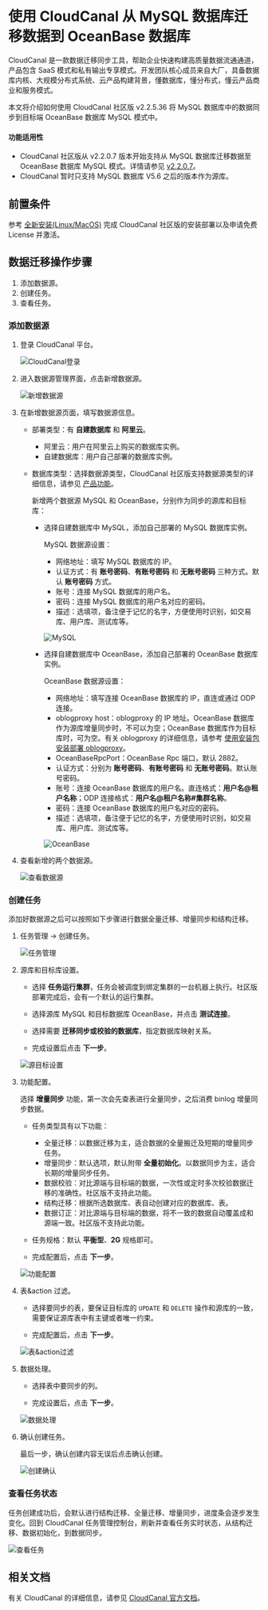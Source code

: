 # 使用 CloudCanal 从 MySQL 数据库迁移数据到 OceanBase 数据库

CloudCanal 是一款数据迁移同步工具，帮助企业快速构建高质量数据流通通道，产品包含 SaaS 模式和私有输出专享模式。开发团队核心成员来自大厂，具备数据库内核、大规模分布式系统、云产品构建背景，懂数据库，懂分布式，懂云产品商业和服务模式。

本文将介绍如何使用 CloudCanal 社区版 v2.2.5.36 将 MySQL 数据库中的数据同步到目标端 OceanBase 数据库 MySQL 模式中。

  <main id="notice" >
    <h4>功能适用性</h4>
    <ul>
    <li>CloudCanal 社区版从 v2.2.0.7 版本开始支持从 MySQL 数据库迁移数据至 OceanBase 数据库 MySQL 模式。详情请参见 <a href="https://www.clougence.com/cc-doc/releaseNote/rn-cloudcanal-2-2-0-7">v2.2.0.7</a>。</li>
    <li>CloudCanal 暂时只支持 MySQL 数据库 V5.6 之后的版本作为源库。</li>
    </ul>
  </main>

## 前置条件

参考 [全新安装(Linux/MacOS)](https://www.clougence.com/cc-doc/productOP/docker/install_linux_macos) 完成 CloudCanal 社区版的安装部署以及申请免费 License 并激活。

## 数据迁移操作步骤

1. 添加数据源。
2. 创建任务。
3. 查看任务。

### 添加数据源

1. 登录 CloudCanal 平台。

    ![CloudCanal登录](https://obbusiness-private.oss-cn-shanghai.aliyuncs.com/doc/img/observer-enterprise/V4.0.0/data-migration/CloudCanal/%E7%99%BB%E5%BD%95CloudCanal.png)

2. 进入数据源管理界面，点击新增数据源。

   ![新增数据源](https://obbusiness-private.oss-cn-shanghai.aliyuncs.com/doc/img/observer-enterprise/V4.0.0/data-migration/CloudCanal/cloudcanal2.2.5.36/1%E6%96%B0%E5%A2%9E%E6%95%B0%E6%8D%AE%E6%BA%90.png)

3. 在新增数据源页面，填写数据源信息。

   * 部署类型：有 **自建数据库** 和 **阿里云**。

     * 阿里云：用户在阿里云上购买的数据库实例。
     * 自建数据库：用户自己部署的数据库实例。

   * 数据库类型：选择数据源类型，CloudCanal 社区版支持数据源类型的详细信息，请参见 [产品功能](https://www.clougence.com/cc-doc/intro/product_func)。

      新增两个数据源 MySQL 和 OceanBase，分别作为同步的源库和目标库：

      * 选择自建数据库中 MySQL，添加自己部署的 MySQL 数据库实例。

         MySQL 数据源设置：

         * 网络地址：填写 MySQL 数据库的 IP。
         * 认证方式：有 **账号密码**、**有账号密码** 和 **无账号密码** 三种方式。默认 **账号密码** 方式。
         * 账号：连接 MySQL 数据库的用户名。
         * 密码：连接 MySQL 数据库的用户名对应的密码。
         * 描述：选填项，备注便于记忆的名字，方便使用时识别，如交易库、用户库、测试库等。

        ![MySQL](https://obbusiness-private.oss-cn-shanghai.aliyuncs.com/doc/img/observer-enterprise/V4.0.0/data-migration/CloudCanal/cloudcanal2.2.5.36/2MySQL%E6%BA%90%E5%BA%93.png)

      * 选择自建数据库中 OceanBase，添加自己部署的 OceanBase 数据库实例。

         OceanBase 数据源设置：

         * 网络地址：填写连接 OceanBase 数据库的 IP，直连或通过 ODP 连接。
         * oblogproxy host：oblogproxy 的 IP 地址。OceanBase 数据库作为源库增量同步时，不可以为空；OceanBase 数据库作为目标库时，可为空。有关 oblogproxy 的详细信息，请参考 [使用安装包安装部署 oblogproxy](../../700.reference/700.ccomponents-and-tools/300.data-integrate/400.cdc/300.oblogproxy/100.install-and-deploy-oblogproxy/100.install-and-deploy-oblogproxy-by-using-the-installation-package.md)。
         * OceanBaseRpcPort：OceanBase Rpc 端口，默认 2882。
         * 认证方式：分别为 **账号密码**、**有账号密码** 和 **无账号密码**。默认账号密码。
         * 账号：连接 OceanBase 数据库的用户名。直连格式：**用户名@租户名称**；ODP 连接格式：**用户名@租户名称#集群名称**。
         * 密码：连接 OceanBase 数据库的用户名对应的密码。
         * 描述：选填项，备注便于记忆的名字，方便使用时识别，如交易库、用户库、测试库等。

        ![OceanBase](https://obbusiness-private.oss-cn-shanghai.aliyuncs.com/doc/img/observer-enterprise/V4.0.0/data-migration/CloudCanal/cloudcanal2.2.5.36/3OB%E7%9B%AE%E6%A0%87%E5%BA%93.png)

4. 查看新增的两个数据源。

   ![查看数据源](https://obbusiness-private.oss-cn-shanghai.aliyuncs.com/doc/img/observer-enterprise/V4.0.0/data-migration/CloudCanal/cloudcanal2.2.5.36/4%E6%95%B0%E6%8D%AE%E6%BA%90%E5%B1%95%E7%A4%BA.png)

### 创建任务

添加好数据源之后可以按照如下步骤进行数据全量迁移、增量同步和结构迁移。

1. 任务管理 -> 创建任务。

   ![任务管理](https://obbusiness-private.oss-cn-shanghai.aliyuncs.com/doc/img/observer-enterprise/V4.0.0/data-migration/CloudCanal/cloudcanal2.2.5.36/5%E4%BB%BB%E5%8A%A1%E7%AE%A1%E7%90%86.png)

2. 源库和目标库设置。

   * 选择 **任务运行集群**，任务会被调度到绑定集群的一台机器上执行。社区版部署完成后，会有一个默认的运行集群。

   * 选择源库 MySQL 和目标数据库 OceanBase，并点击 **测试连接**。

   * 选择需要 **迁移同步或校验的数据库**，指定数据库映射关系。

   * 完成设置后点击 **下一步**。

   ![源目标设置](https://obbusiness-private.oss-cn-shanghai.aliyuncs.com/doc/img/observer-enterprise/V4.0.0/data-migration/CloudCanal/cloudcanal2.2.5.36/6%E6%BA%90%E7%9B%AE%E6%A0%87%E8%AE%BE%E7%BD%AEmysql-to-ob.png)

3. 功能配置。

   选择 **增量同步** 功能，第一次会先查表进行全量同步，之后消费 binlog 增量同步数据。

   * 任务类型具有以下功能：

     * 全量迁移：以数据迁移为主，适合数据的全量搬迁及短期的增量同步任务。
     * 增量同步：默认选项，默认附带 **全量初始化**。以数据同步为主，适合长期的增量同步任务。
     * 数据校验：对比源端与目标端的数据，一次性或定时多次校验数据迁移的准确性。社区版不支持此功能。
     * 结构迁移：根据所选数据库、表自动创建对应的数据库、表。
     * 数据订正：对比源端与目标端的数据，将不一致的数据自动覆盖成和源端一致。社区版不支持此功能。

   * 任务规格：默认 **平衡型**、**2G** 规格即可。

   * 完成配置后，点击 **下一步**。

   ![功能配置](https://obbusiness-private.oss-cn-shanghai.aliyuncs.com/doc/img/observer-enterprise/V4.0.0/data-migration/CloudCanal/cloudcanal2.2.5.36/7%E5%8A%9F%E8%83%BD%E9%85%8D%E7%BD%AE.png)

4. 表&action 过滤。

   * 选择要同步的表，要保证目标库的 `UPDATE` 和 `DELETE` 操作和源库的一致，需要保证源库表中有主键或者唯一约束。

   * 完成配置后，点击 **下一步**。

   ![表&action过滤](https://obbusiness-private.oss-cn-shanghai.aliyuncs.com/doc/img/observer-enterprise/V4.0.0/data-migration/CloudCanal/cloudcanal2.2.5.36/8%E8%A1%A8%26action%E8%BF%87%E6%BB%A4_%E5%A2%9E%E9%87%8F%E5%90%8C%E6%AD%A5.png)

5. 数据处理。

   * 选择表中要同步的列。

   * 完成设置后，点击 **下一步**。

   ![数据处理](https://obbusiness-private.oss-cn-shanghai.aliyuncs.com/doc/img/observer-enterprise/V4.0.0/data-migration/CloudCanal/cloudcanal2.2.5.36/9%E6%95%B0%E6%8D%AE%E5%A4%84%E7%90%86.png)

6. 确认创建任务。

   最后一步，确认创建内容无误后点击确认创建。

    ![创建确认](https://obbusiness-private.oss-cn-shanghai.aliyuncs.com/doc/img/observer-enterprise/V4.0.0/data-migration/CloudCanal/cloudcanal2.2.5.36/10%E7%A1%AE%E8%AE%A4%E5%88%9B%E5%BB%BA%E4%BB%BB%E5%8A%A1.png)

### 查看任务状态

任务创建成功后，会默认进行结构迁移、全量迁移、增量同步，进度条会逐步发生变化。回到 CloudCanal 任务管理控制台，刷新并查看任务实时状态，从结构迁移、数据初始化，到数据同步。

![查看任务](https://obbusiness-private.oss-cn-shanghai.aliyuncs.com/doc/img/observer-enterprise/V4.0.0/data-migration/CloudCanal/cloudcanal2.2.5.36/11%E6%9F%A5%E7%9C%8B%E4%BB%BB%E5%8A%A1.png)

## 相关文档

有关 CloudCanal 的详细信息，请参见 [CloudCanal 官方文档](https://www.clougence.com/cc-doc/intro/product_intro/)。
